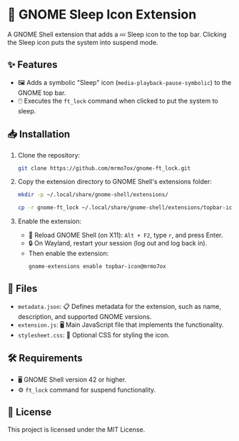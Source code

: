 # 🌙 GNOME Sleep Icon Extension

A GNOME Shell extension that adds a 💤 Sleep icon to the top bar. Clicking the Sleep icon puts the system into suspend mode.

## ✨ Features

- 🖼️ Adds a symbolic "Sleep" icon (`media-playback-pause-symbolic`) to the GNOME top bar.
- 🖱️ Executes the `ft_lock` command when clicked to put the system to sleep.

## 📥 Installation

1. Clone the repository:
   ```bash
   git clone https://github.com/mrmo7ox/gnome-ft_lock.git
   ```

2. Copy the extension directory to GNOME Shell's extensions folder:
   ```bash
   mkdir -p ~/.local/share/gnome-shell/extensions/
   ```
   ```bash
   cp -r gnome-ft_lock ~/.local/share/gnome-shell/extensions/topbar-icon@mrmo7ox
   ```

3. Enable the extension:
   - 🔄 Reload GNOME Shell (on X11): `Alt + F2`, type `r`, and press Enter.
   - 🔒 On Wayland, restart your session (log out and log back in).
   - Then enable the extension:
     ```bash
     gnome-extensions enable topbar-icon@mrmo7ox
     ```

## 📂 Files

- `metadata.json`: 📋 Defines metadata for the extension, such as name, description, and supported GNOME versions.
- `extension.js`: 🖥️ Main JavaScript file that implements the functionality.
- `stylesheet.css`: 🎨 Optional CSS for styling the icon.

## 🛠️ Requirements

- 🖥️ GNOME Shell version 42 or higher.
- ⚙️ `ft_lock` command for suspend functionality.

## 📜 License

This project is licensed under the MIT License.


